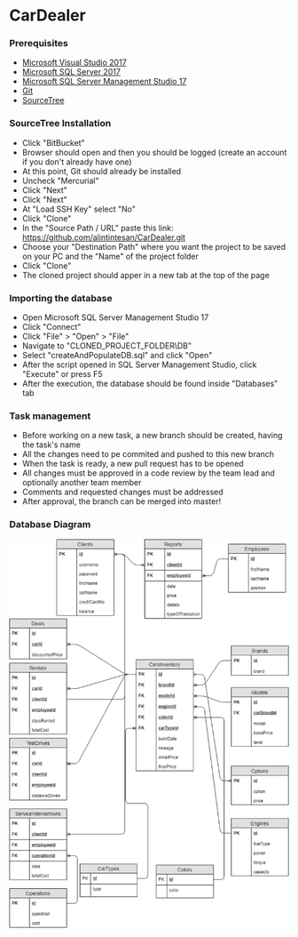 # CarDealer

### Prerequisites
- [Microsoft Visual Studio 2017](https://visualstudio.microsoft.com/thank-you-downloading-visual-studio/?sku=Community&rel=15)
- [Microsoft SQL Server 2017](https://go.microsoft.com/fwlink/?linkid=853017)
- [Microsoft SQL Server Management Studio 17](https://go.microsoft.com/fwlink/?linkid=2043154)
- [Git](https://git-scm.com/download/win)
- [SourceTree](https://product-downloads.atlassian.com/software/sourcetree/windows/ga/SourceTreeSetup-3.0.17.exe)

 ### SourceTree Installation
 - Click "BitBucket"
 - Browser should open and then you should be logged (create an account if you don't already have one)
 - At this point, Git should already be installed
 - Uncheck "Mercurial"
 - Click "Next"
 - Click "Next"
 - At "Load SSH Key" select "No"
 - Click "Clone"
 - In the "Source Path / URL" paste this link: https://github.com/alintintesan/CarDealer.git
 - Choose your "Destination Path" where you want the project to be saved on your PC and the "Name" of the project folder
 - Click "Clone"
 - The cloned project should apper in a new tab at the top of the page
 
 ### Importing the database 
- Open Microsoft SQL Server Management Studio 17
- Click "Connect"
- Click "File" > "Open" > "File"
- Navigate to "CLONED_PROJECT_FOLDER\DB"
- Select "createAndPopulateDB.sql" and click "Open"
- After the script opened in SQL Server Management Studio, click "Execute" or press F5
- After the execution, the database should be found inside "Databases" tab

### Task management
- Before working on a new task, a new branch should be created, having the task's name
- All the changes need to pe commited and pushed to this new branch
- When the task is ready, a new pull request has to be opened 
- All changes must be approved in a code review by the team lead and optionally another team member
- Comments and requested changes must be addressed
- After approval, the branch can be merged into master!

### Database Diagram
![](https://github.com/alintintesan/CarDealer/blob/master/DB/CarDealerDB.png)
